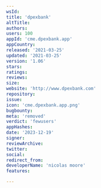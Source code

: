 ```yaml
---
wsId: 
title: 'dpexbank'
altTitle: 
authors: 
users: 100
appId: 'cme.dpexbank.app'
appCountry: 
released: '2021-03-25'
updated: '2021-03-25'
version: '1.06'
stars: 
ratings: 
reviews: 
size: 
website: 'http://www.dpexbank.com'
repository: 
issue: 
icon: 'cme.dpexbank.app.png'
bugbounty: 
meta: 'removed'
verdict: 'fewusers'
appHashes: 
date: '2023-12-19'
signer: 
reviewArchive: 
twitter: 
social: 
redirect_from: 
developerName: 'nicolas moore'
features: 

---
```


